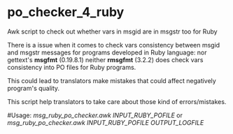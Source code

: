 # po_checker_4_ruby
Awk script to check out whether vars in msgid are in msgstr too for Ruby

There is a issue when it comes to check vars consistency between 
msgid and msgstr messages for programs developed in Ruby language:
nor gettext's **msgfmt** (0.19.8.1) neither **rmsgfmt** (3.2.2) does check 
vars consistency into PO files for Ruby programs.

This could lead to translators make mistakes that could affect negatively 
program's quality.

This script help translators to take care about those kind of errors/mistakes.

#Usage:
  *msg_ruby_po_checker.awk INPUT_RUBY_POFILE*
  or
  *msg_ruby_po_checker.awk INPUT_RUBY_POFILE OUTPUT_LOGFILE*
